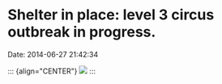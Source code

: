 Shelter in place: level 3 circus outbreak in progress.
======================================================

Date: 2014-06-27 21:42:34

::: {align="CENTER"}
[![](http://www.jwz.org/images/img_8625-thumb.jpg)](http://www.jwz.org/images/img_8625.jpg)
:::
